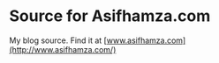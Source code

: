 # Source for Asifhamza.com
My blog source.
Find it at [www.asifhamza.com](http://www.asifhamza.com/)